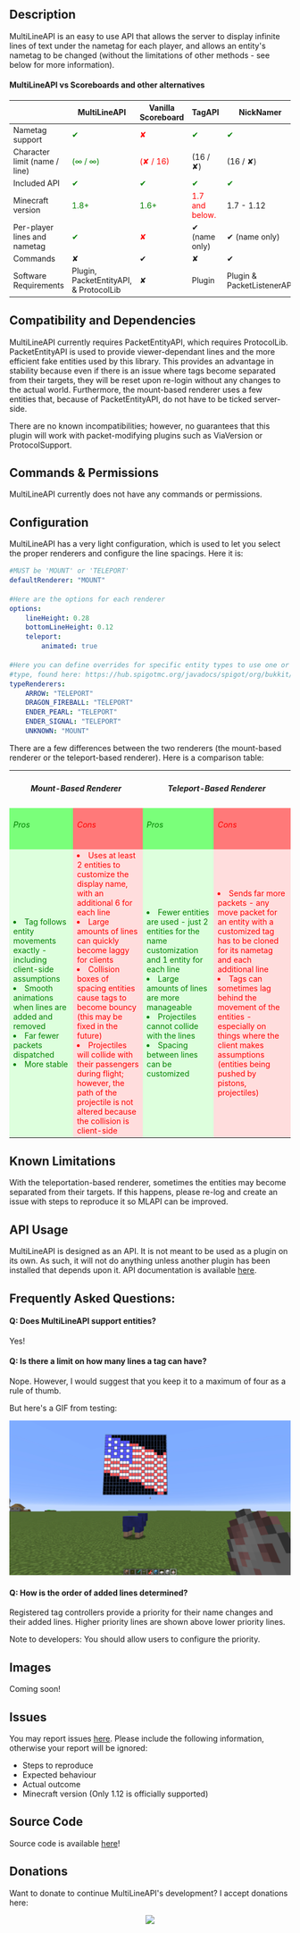 ## Description
MultiLineAPI is an easy to use API that allows the server to display infinite lines of text under the nametag for each player, and allows an entity's nametag to be changed (without the limitations of other methods - see below for more information).

#### MultiLineAPI vs Scoreboards and other alternatives

|                               | MultiLineAPI        | Vanilla Scoreboard | TagAPI             | NickNamer          |
|-------------------------------|---------------------|--------------------|--------------------|--------------------|
| Nametag support               | <span style="color: green;">✔</span>                  | <span style="color: red;">✘</span>                  | <span style="color: green;">✔</span>                 | <span style="color: green;">✔</span>                 |
| Character limit (name / line) | <span style="color: green;">(∞ / ∞)</span>             | <span style="color: red;">(✘ / 16)</span>            | (16 / ✘)          | (16 / ✘)          |
| Included API                  | <span style="color: green;">✔</span>                  | <span style="color: green;">✔</span>                  | <span style="color: green;">✔</span>                 | <span style="color: green;">✔</span>                 |
| Minecraft version             | <span style="color: green;">1.8+</span>                | <span style="color: green;">1.6+</span>               | <span style="color: red;">1.7 and below.</span>     | 1.7 - 1.12        |
| Per-player lines and nametag  | <span style="color: green;">✔</span>                  | <span style="color: red;">✘</span>                  | ✔ (name only)      | ✔ (name only)    |
| Commands                      | ✘                  | ✔                  | ✘                 | ✔                 |
| Software Requirements         | Plugin, PacketEntityAPI, & ProtocolLib | ✘                  | Plugin           | Plugin & PacketListenerAPI |

## Compatibility and Dependencies
MultiLineAPI currently requires PacketEntityAPI, which requires ProtocolLib. PacketEntityAPI is used to provide viewer-dependant lines and the more efficient fake entities used by this library. This provides an advantage in stability because even if there is an issue where tags become separated from their targets, they will be reset upon re-login without any changes to the actual world. Furthermore, the mount-based renderer uses a few entities that, because of PacketEntityAPI, do not have to be ticked server-side.


There are no known incompatibilities; however, no guarantees that this plugin will work with packet-modifying plugins such as ViaVersion or ProtocolSupport.

## Commands & Permissions
MultiLineAPI currently does not have any commands or permissions.

## Configuration
MultiLineAPI has a very light configuration, which is used to let you select the proper renderers and configure the line spacings. Here it is:
```yml
#MUST be 'MOUNT' or 'TELEPORT'
defaultRenderer: "MOUNT"

#Here are the options for each renderer
options:
    lineHeight: 0.28
    bottomLineHeight: 0.12
    teleport:
        animated: true

#Here you can define overrides for specific entity types to use one or the other. The key must be the name of the entity
#type, found here: https://hub.spigotmc.org/javadocs/spigot/org/bukkit/entity/EntityType.html
typeRenderers:
    ARROW: "TELEPORT"
    DRAGON_FIREBALL: "TELEPORT"
    ENDER_PEARL: "TELEPORT"
    ENDER_SIGNAL: "TELEPORT"
    UNKNOWN: "MOUNT"
```

There are a few differences between the two renderers (the mount-based renderer or the teleport-based renderer). Here is a comparison table:

<table class="tg">
  <tr>
    <th colspan="2"><h5>Mount-Based Renderer</h5></th>
    <th colspan="2"><h5>Teleport-Based Renderer</h5></th>
  </tr>
  <tr>
    <td style="background: #7aff7a; color: green;"><h6>Pros</h6></td>
    <td style="background: #ff7979; color: red"><h6>Cons</h6></td>
    <td style="background: #7aff7a; color: green"><h6>Pros</h6></td>
    <td style="background: #ff7979; color: red"><h6>Cons</h6></td>
  </tr>
  <tr>
    <td style="background: #ddffdd; color: green;">
        <li> Tag follows entity movements exactly - including client-side assumptions
        <li> Smooth animations when lines are added and removed
        <li> Far fewer packets dispatched
        <li> More stable
    </td>
    <td style="background: #ffdddd; color: red;">
        <li> Uses at least 2 entities to customize the display name, with an additional 6 for each line
        <li> Large amounts of lines can quickly become laggy for clients
        <li> Collision boxes of spacing entities cause tags to become bouncy (this may be fixed in the future)
        <li> Projectiles will collide with their passengers during flight; however, the path of the projectile is not altered because the collision is client-side
    </td>
    <td style="background: #ddffdd; color: green;">
        <li> Fewer entities are used - just 2 entities for the name customization and 1 entity for each line
        <li> Large amounts of lines are more manageable
        <li> Projectiles cannot collide with the lines
        <li> Spacing between lines can be customized
    </td>
    <td style="background: #ffdddd; color: red;">
        <li> Sends far more packets - any move packet for an entity with a customized tag has to be cloned for its nametag and each additional line
        <li> Tags can sometimes lag behind the movement of the entities - especially on things where the client makes assumptions (entities being pushed by pistons, projectiles)
    </td>
  </tr>
</table>

## Known Limitations
With the teleportation-based renderer, sometimes the entities may become separated from their targets. If this happens, please re-log and create an issue with steps to reproduce it so MLAPI can be improved.

## API Usage
MultiLineAPI is designed as an API. It is not meant to be used as a plugin on its own. As such, it will not do anything unless another plugin has been installed that depends upon it. API documentation is available [here](https://iso2013.net/MultiLineAPI/javadocs/).

## Frequently Asked Questions:

#### Q: Does MultiLineAPI support entities?
Yes!

#### Q: Is there a limit on how many lines a tag can have?
Nope. However, I would suggest that you keep it to a maximum of four as a rule of thumb.

But here's a GIF from testing:

![AmericanFlag](america.gif)

#### Q: How is the order of added lines determined?
Registered tag controllers provide a priority for their name changes and their added lines. Higher priority lines are shown above lower priority lines.

Note to developers: You should allow users to configure the priority.

## Images
Coming soon!

## Issues
You may report issues [here](https://github.com/iso2013/MultiLineAPI/issues). Please include the following information, otherwise your report will be ignored:
* Steps to reproduce
* Expected behaviour
* Actual outcome
* Minecraft version (Only 1.12 is officially supported)

## Source Code
Source code is available [here](https://github.com/iso2013/MultiLineAPI)!

## Donations
Want to donate to continue MultiLineAPI's development? I accept donations here:

<center>
    <a href="https://www.paypal.com/cgi-bin/webscr?cmd=_donations&business=blitzcubeowner%40gmail%2ecom&lc=US&item_name=iso2013&item_number=MultiLineAPI&currency_code=USD&bn=PP%2dDonationsBF%3abtn_donateCC_LG%2egif%3aNonHosted">
        <img src="paypal.png"/>
    </a>
</center>
